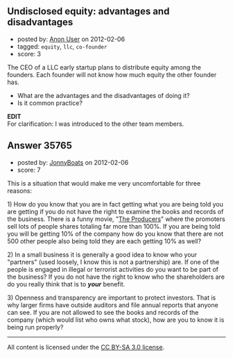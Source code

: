 ## Undisclosed equity: advantages and disadvantages

- posted by: [Anon User](https://stackexchange.com/users/-1/16210-anon-user) on 2012-02-06
- tagged: `equity`, `llc`, `co-founder`
- score: 3

The CEO of a LLC early startup plans to distribute equity among the founders. Each founder will not know how much equity the other founder has.

 - What are the advantages and the disadvantages of doing it?
 - Is it common practice?

**EDIT**  
For clarification: I was introduced to the other team members.


## Answer 35765

- posted by: [JonnyBoats](https://stackexchange.com/users/-1/3100-jonnyboats) on 2012-02-06
- score: 7

<p>This is a situation that would make me very uncomfortable for three reasons:</p>

<p>1) How do you know that you are in fact getting what you are being told you are getting if you do not have the right to examine the books and records of the business. There is a funny movie, "<a href="http://en.wikipedia.org/wiki/The_Producers_%282005_film%29">The Producers</a>" where the promoters sell lots of people shares totaling far more than 100%. If you are being told you will be getting 10% of the company how do you know that there are not 500 other people also being told they are each getting 10% as well?</p>

<p>2) In a small business it is generally a good idea to know who your "partners" (used loosely, I know this is not a partnership) are. If one of the people is engaged in illegal or terrorist activities do you want to be part of the business? If you do not have the right to know who the shareholders are do you really think that is to <strong><em>your</em></strong> benefit.</p>

<p>3) Openness and transparency are important to protect investors. That is why larger firms have outside auditors and file annual reports that anyone can see. If you are not allowed to see the books and records of the company (which would list who owns what stock), how are you to know it is being run properly?</p>




---

All content is licensed under the [CC BY-SA 3.0 license](https://creativecommons.org/licenses/by-sa/3.0/).
